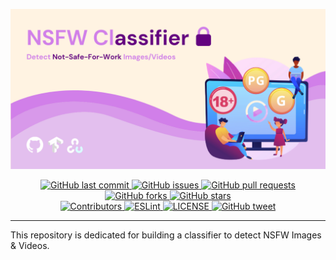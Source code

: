 <p align="center">
  <img alt="GitHub release" src="https://github.com/LaxmanSinghTomar/nsfw-classifier/blob/529e0e41c43b4077d2e9e30a48537ffacb64bd2e/NSFW%20Classifier.png">
</p>

<p align = "center">
  <a href="https://github.com/LaxmanSinghTomar/nsfw-classifier/commits/master" target="_blank">
    <img src="https://img.shields.io/github/last-commit/LaxmanSinghTomar/homoglyph-detector?style=flat-square" alt="GitHub last commit">
  </a>

<a href="https://github.com/LaxmanSinghTomar/nsfw-classifier/issues" target="_blank">
  <img src="https://img.shields.io/github/issues/LaxmanSinghTomar/nsfw-classifier?style=flat-square&color=red" alt="GitHub issues">
</a>

<a href="https://github.com/LaxmanSinghTomar/nsfw-classifier/pulls" target="_blank">
  <img src="https://img.shields.io/github/issues-pr/LaxmanSinghTomar/nsfw-classifier?style=flat-square&color=blue" alt="GitHub pull requests">
</a>
  
<a href="https://github.com/LaxmanSinghTomar/nsfw-classifier/forks" target="_blank">
  <img src="https://img.shields.io/github/forks/LaxmanSinghTomar/nsfw-classifier?style=flat-square&color=blue" alt="GitHub forks">
</a>

<a href="  https://github.com/LaxmanSinghTomar/nsfw-classifier/stars" target="_blank">
  <img src="https://img.shields.io/github/stars/LaxmanSinghTomar/nsfw-classifier?style=flat-square&color=blue" alt="GitHub stars">
</a>  
  
</br>

<a href="https://github.com/LaxmanSinghTomar/nsfw-classifierr#contribute" target="_blank">
  <img alt="Contributors" src="https://img.shields.io/badge/all_contributors-2-orange.svg?style=flat-square">
</a>

<a href="https://standardjs.com" target="_blank">
  <img alt="ESLint" src="https://img.shields.io/badge/code_style-standard-brightgreen.svg?style=flat-square">
</a>

<a href="https://github.com/LaxmanSinghTomar/nsfw-classifier/blob/main/LICENSE" target="_blank">
  <img alt="LICENSE" src="https://img.shields.io/github/license/LaxmanSinghTomar/nsfw-classifier">
<a/>

<a href="https://ctt.ac/eqUgY" target="_blank">
  <img src="https://img.shields.io/twitter/url?style=flat-square&logo=twitter&url=https://ctt.ac/eqUgY" alt="GitHub tweet">
</a>
</p>
<hr>

This repository is dedicated for building a classifier to detect NSFW Images &amp; Videos.
